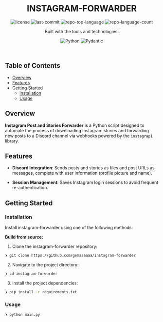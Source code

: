 <p align="center"><h1 align="center">INSTAGRAM-FORWARDER</h1></p>

<p align="center">
	<img src="https://img.shields.io/github/license/gemaaaaaa/instagram-forwarder?style=for-the-badge&logo=opensourceinitiative&logoColor=white&color=dd2a7b" alt="license">
	<img src="https://img.shields.io/github/last-commit/gemaaaaaa/instagram-forwarder?style=for-the-badge&logo=git&logoColor=white&color=dd2a7b" alt="last-commit">
	<img src="https://img.shields.io/github/languages/top/gemaaaaaa/instagram-forwarder?style=for-the-badge&color=dd2a7b" alt="repo-top-language">
	<img src="https://img.shields.io/github/languages/count/gemaaaaaa/instagram-forwarder?style=for-the-badge&color=dd2a7b" alt="repo-language-count">
</p>
<p align="center">Built with the tools and technologies:</p>
<p align="center">
	<img src="https://img.shields.io/badge/Python-3776AB.svg?style=for-the-badge&logo=Python&logoColor=white" alt="Python">
	<img src="https://img.shields.io/badge/Pydantic-E92063.svg?style=for-the-badge&logo=Pydantic&logoColor=white" alt="Pydantic">
</p>
<br>

##  Table of Contents

- [ Overview](#-overview)
- [ Features](#-features)
- [ Getting Started](#-getting-started)
  - [ Installation](#-installation)
  - [ Usage](#-usage)


##  Overview


**Instagram Post and Stories Forwarder**  is a Python script designed to automate the process of downloading Instagram stories and forwarding new posts to a Discord channel via webhooks powered by the `instagrapi` library. 


##  Features

-    **Discord Integration**: Sends posts and stories as files and post URLs as messages, complete with user information (profile picture and name).
     
-   **Session Management**: Saves Instagram login sessions to avoid frequent re-authentication.

##  Getting Started

###  Installation

Install instagram-forwarder using one of the following methods:

**Build from source:**

1. Clone the instagram-forwarder repository:
```sh
❯ git clone https://github.com/gemaaaaaa/instagram-forwarder
```

2. Navigate to the project directory:
```sh
❯ cd instagram-forwarder
```

3. Install the project dependencies:

```sh
❯ pip install -r requirements.txt
```




###  Usage
```sh
❯ python main.py
```
